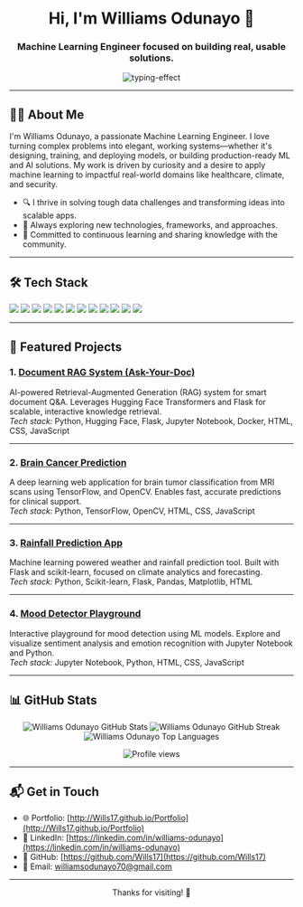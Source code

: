 
<h1 align="center">Hi, I'm Williams Odunayo 👋</h1>
<h3 align="center">Machine Learning Engineer focused on building real, usable solutions.</h3>
<p align="center">
  <img src="https://readme-typing-svg.demolab.com?font=Fira+Code&size=24&pause=1000&color=2B9EDE&center=true&vCenter=true&multiline=true&width=500&lines=Always+learning%2C+always+building." alt="typing-effect" />
</p>

---

## 🧑‍💻 About Me

I'm Williams Odunayo, a passionate Machine Learning Engineer. I love turning complex problems into elegant, working systems—whether it's designing, training, and deploying models, or building production-ready ML and AI solutions. My work is driven by curiosity and a desire to apply machine learning to impactful real-world domains like healthcare, climate, and security.

- 🔍 I thrive in solving tough data challenges and transforming ideas into scalable apps.
- 🚀 Always exploring new technologies, frameworks, and approaches.
- 🌱 Committed to continuous learning and sharing knowledge with the community.

---

## 🛠️ Tech Stack

<p align="left">
  <img src="https://img.shields.io/badge/Python-3776AB?style=for-the-badge&logo=python&logoColor=white" />
  <img src="https://img.shields.io/badge/TensorFlow-FF6F00?style=for-the-badge&logo=tensorflow&logoColor=white" />
  <img src="https://img.shields.io/badge/PyTorch-EE4C2C?style=for-the-badge&logo=pytorch&logoColor=white" />
  <img src="https://img.shields.io/badge/Scikit--learn-F7931E?style=for-the-badge&logo=scikit-learn&logoColor=white" />
  <img src="https://img.shields.io/badge/OpenCV-5C3EE8?style=for-the-badge&logo=opencv&logoColor=white" />
  <img src="https://img.shields.io/badge/Flask-000000?style=for-the-badge&logo=flask&logoColor=white" />
  <img src="https://img.shields.io/badge/HuggingFace-FFD21F?style=for-the-badge&logo=huggingface&logoColor=black" />
  <img src="https://img.shields.io/badge/Pandas-150458?style=for-the-badge&logo=pandas&logoColor=white" />
  <img src="https://img.shields.io/badge/NumPy-013243?style=for-the-badge&logo=numpy&logoColor=white" />
  <img src="https://img.shields.io/badge/Matplotlib-11557C?style=for-the-badge&logo=matplotlib&logoColor=white" />
  <img src="https://img.shields.io/badge/Git-F05032?style=for-the-badge&logo=git&logoColor=white" />
  <img src="https://img.shields.io/badge/Docker-2496ED?style=for-the-badge&logo=docker&logoColor=white" />
</p>

---

## 🚩 Featured Projects

### 1. [Document RAG System (Ask-Your-Doc)](https://github.com/Wills17/Document-RAG-System)
AI-powered Retrieval-Augmented Generation (RAG) system for smart document Q&A. Leverages Hugging Face Transformers and Flask for scalable, interactive knowledge retrieval.  
*Tech stack:* Python, Hugging Face, Flask, Jupyter Notebook, Docker, HTML, CSS, JavaScript

---

### 2. [Brain Cancer Prediction](https://github.com/Wills17/Brain-Cancer-Prediction)
A deep learning web application for brain tumor classification from MRI scans using TensorFlow, and OpenCV. Enables fast, accurate predictions for clinical support.  
*Tech stack:* Python, TensorFlow, OpenCV, HTML, CSS, JavaScript

---

### 3. [Rainfall Prediction App](https://github.com/Wills17/Rainfall-Prediction)
Machine learning powered weather and rainfall prediction tool. Built with Flask and scikit-learn, focused on climate analytics and forecasting.  
*Tech stack:* Python, Scikit-learn, Flask, Pandas, Matplotlib, HTML

---

### 4. [Mood Detector Playground](https://github.com/Wills17/Mood-Dectector-Playground)
Interactive playground for mood detection using ML models. Explore and visualize sentiment analysis and emotion recognition with Jupyter Notebook and Python.  
*Tech stack:* Jupyter Notebook, Python, HTML, CSS, JavaScript

---

## 📊 GitHub Stats

<p align="center">
  <img src="https://github-readme-stats.vercel.app/api?username=Wills17&show_icons=true&theme=radical" alt="Williams Odunayo GitHub Stats" />
  <img src="https://github-readme-streak-stats.herokuapp.com?user=Wills17&theme=radical&hide_border=true" alt="Williams Odunayo GitHub Streak" />
  <img src="https://github-readme-stats.vercel.app/api/top-langs/?username=Wills17&layout=compact&theme=radical" alt="Williams Odunayo Top Languages" />
</p>
<p align="center">
  <img src="https://komarev.com/ghpvc/?username=Wills17&style=for-the-badge" alt="Profile views" />
</p>

---

## 📬 Get in Touch

- 🌐 Portfolio: [http://Wills17.github.io/Portfolio](http://Wills17.github.io/Portfolio)
- 💼 LinkedIn: [https://linkedin.com/in/williams-odunayo](https://linkedin.com/in/williams-odunayo)
- 🧠 GitHub: [https://github.com/Wills17](https://github.com/Wills17)
- 📧 Email: williamsodunayo70@gmail.com

---

<p align="center">Thanks for visiting! 🚀</p>
